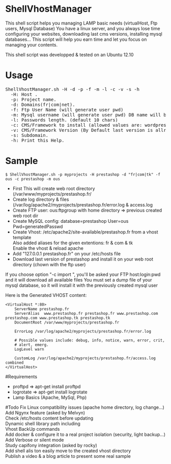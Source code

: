 ShellVhostManager
=================

This shell script helps you managing LAMP basic needs (virtualHost, Ftp users, Mysql Database)
You have a linux server, and you always lose time configuring your websites, downloading last cms versions, installing mysql databases...
This script will help you earn time and let you focus on managing your contents.

This shell script was developped & tested on an Ubuntu 12.10 

Usage
=================

<pre>ShellVhostManager.sh -H -d -p -f -m -l -c -v -s -h  
  -H: Host .  
  -p: Project name.  
  -d: Domains(fr|com|net).  
  -f: Ftp User Name (will generate user pwd)  
  -m: Mysql username (will generate user pwd) DB name will be the host name  
  -l: Passwords length. (default 10 chars)  
  -c: CMS/Framework to install (allowed values are: wordpress, prestashop, sf2, import)  
  -v: CMS/Framework Version (By Default last version is allready set)  
  -s: Subdomain.  
  -h: Print this Help.  
</pre>

Sample
=================



    $ ShellVhostManager.sh -p myprojects -H prestashop -d "fr|com|tk" -f ous -c prestashop -m ous

- First This will create web root directory (/var/www/myprojects/prestashop.fr/
- Create log directory & files (/var/log/apache2/myprojects/prestashop.fr/error.log & access.log
- Create FTP user: ous:ftpgroup with home directory => previous created web root dir
- Create MySQL config: database=prestashop User=ous Pwd=generatedPasswd
- Create Vhost: /etc/apache2/site-available/prestashop.fr from a vhost template  
Also added aliases for the given extentions: fr & com & tk  
Enable the vhost & reload apache 
- Add "127.0.0.1 prestashop.fr" on your /etc/hosts file
- Download last version of prestashop and install it on your web root directory (chown with the ftp user)

If you choose option "-c import ", you'll be asked your FTP host:login:pwd and it will download all available files
You must set a dump file of your mysql database, so it will install it with the previously created mysql user

Here is the Generated VHOST content:


    <VirtualHost *:80>
        ServerName prestashop.fr
        ServerAlias  www.prestashop.fr prestashop.fr www.prestashop.com prestashop.com www.prestashop.tk prestashop.tk
        DocumentRoot /var/www/myprojects/prestashop.fr
        
        ErrorLog /var/log/apache2/myprojects/prestashop.fr/error.log

        # Possible values include: debug, info, notice, warn, error, crit,
        # alert, emerg.
        LogLevel warn

        CustomLog /var/log/apache2/myprojects/prestashop.fr/access.log combined
    </VirtualHost>


#Requirements

- proftpd => apt-get install proftpd 
- logrotate => apt-get install logrotate
- Lamp Basics (Apache, MySql, Php)
  
#Todo
Fix Linux compatibility issues (apache home directory, log change...)  
Add Ngynx feature (asked by Melvyn)  
Check /etc/hosts content before updating  
Dynamic shell library path including  
Vhost BackUp commands  
Add docker & configure it to a real project isolation (security, light backup...)  
Add Verbose or silent mode  
Study capifony integration (asked by rocky)  
Add shell alis ton easily move to the created vhost directory  
Publish a video & a blog article to present some real sample  
